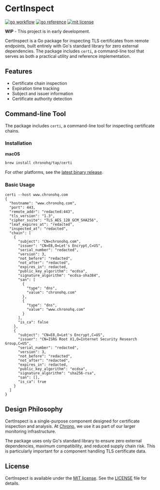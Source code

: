 # CertInspect

[![go workflow](https://github.com/chronohq/certinspect/actions/workflows/go.yml/badge.svg)](https://github.com/chronohq/certinspect/actions/workflows/go.yml)
[![go reference](https://pkg.go.dev/badge/github.com/chronohq/certinspect.svg)](https://pkg.go.dev/github.com/chronohq/certinspect)
[![mit license](https://img.shields.io/badge/license-MIT-green)](/LICENSE)

**WIP** - This project is in early development.

CertInspect is a Go package for inspecting TLS certificates from remote endpoints, built entirely with Go's standard library for zero external dependencies.
The package includes `certi`, a command-line tool that serves as both a practical utility and reference implementation.

## Features

* Certificate chain inspection
* Expiration time tracking
* Subject and issuer information
* Certificate authority detection

## Command-line Tool

The package includes `certi`, a command-line tool for inspecting certificate chains.

### Installation

**macOS**

```bash
brew install chronohq/tap/certi
```

For other platforms, see the [latest binary release](https://github.com/chronohq/certinspect/releases/latest).

### Basic Usage

```shell
certi --host www.chronohq.com
{
  "hostname": "www.chronohq.com",
  "port": 443,
  "remote_addr": "redacted:443",
  "tls_version": "1.3",
  "cipher_suite": "TLS_AES_128_GCM_SHA256",
  "leaf_expires_at": "redacted",
  "inspected_at": "redacted",
  "chain": [
    {
      "subject": "CN=chronohq.com",
      "issuer": "CN=E8,O=Let's Encrypt,C=US",
      "serial_number": "redacted",
      "version": 3,
      "not_before": "redacted",
      "not_after": "redacted",
      "expires_in": redacted,
      "public_key_algorithm": "ecdsa",
      "signature_algorithm": "ecdsa-sha384",
      "san": [
        {
          "type": "dns",
          "value": "chronohq.com"
        },
        {
          "type": "dns",
          "value": "www.chronohq.com"
        }
      ],
      "is_ca": false
    },
    {
      "subject": "CN=E8,O=Let's Encrypt,C=US",
      "issuer": "CN=ISRG Root X1,O=Internet Security Research Group,C=US",
      "serial_number": "redacted",
      "version": 3,
      "not_before": "redacted",
      "not_after": "redacted",
      "expires_in": redacted,
      "public_key_algorithm": "ecdsa",
      "signature_algorithm": "sha256-rsa",
      "san": [],
      "is_ca": true
    }
  ]
}
```

## Design Philosophy

CertInspect is a single-purpose component designed for certificate inspection and analysis.
At [Chrono](https://www.chronohq.com/), we use it as part of our larger monitoring infrastructure.

The package uses only Go's standard library to ensure zero external dependencies, maximum compatibility, and reduced supply chain risk.
This is particularly important for a component handling TLS certificate data.

## License

CertInspect is available under the [MIT license](https://opensource.org/license/MIT).
See the [LICENSE](LICENSE) file for details.
